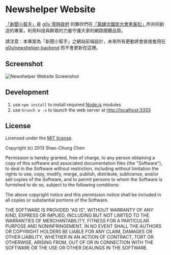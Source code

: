 Newshelper Website
==================
[「新聞小幫手」](http://newshelper.g0v.tw)是 [g0v 零時政府](http://g0v.tw) 的夥伴們在[「第肆次國民大會黑客松」](http://hack.g0v.tw/g0v-hackath4n)所共同創造的專案，利用科技與群眾的力量守護大家的網路閱聽品質。

請注意：本專案為「新聞小幫手」之網站前端設計，未來所有更動將會直接套用在 [g0v/newshelper-backend](https://github.com/g0v/newshelper-backend) 而不會更新在這裡。


Screenshot
----------
![Newshelper Website Screenshot](https://raw.github.com/dannvix/newshelper-website/master/docs/newshelper-website.png)


Development
-----------
1. use `npm install` to install required [Node.js](http://node.js) modules
2. use `brunch w -s` to launch the web server at [http://localhost:3333](http://localhost:3333)


License
-------
Licensed under the [MIT license](http://opensource.org/licenses/mit-license.php).

Copyright (c) 2013 Shao-Chung Chen

Permission is hereby granted, free of charge, to any person obtaining a copy of this software and associated documentation files (the "Software"), to deal in the Software without restriction, including without limitation the rights to use, copy, modify, merge, publish, distribute, sublicense, and/or sell copies of the Software, and to permit persons to whom the Software is furnished to do so, subject to the following conditions:

The above copyright notice and this permission notice shall be included in all copies or substantial portions of the Software.

THE SOFTWARE IS PROVIDED "AS IS", WITHOUT WARRANTY OF ANY KIND, EXPRESS OR IMPLIED, INCLUDING BUT NOT LIMITED TO THE WARRANTIES OF MERCHANTABILITY, FITNESS FOR A PARTICULAR PURPOSE AND NONINFRINGEMENT. IN NO EVENT SHALL THE AUTHORS OR COPYRIGHT HOLDERS BE LIABLE FOR ANY CLAIM, DAMAGES OR OTHER LIABILITY, WHETHER IN AN ACTION OF CONTRACT, TORT OR OTHERWISE, ARISING FROM, OUT OF OR IN CONNECTION WITH THE SOFTWARE OR THE USE OR OTHER DEALINGS IN THE SOFTWARE.
